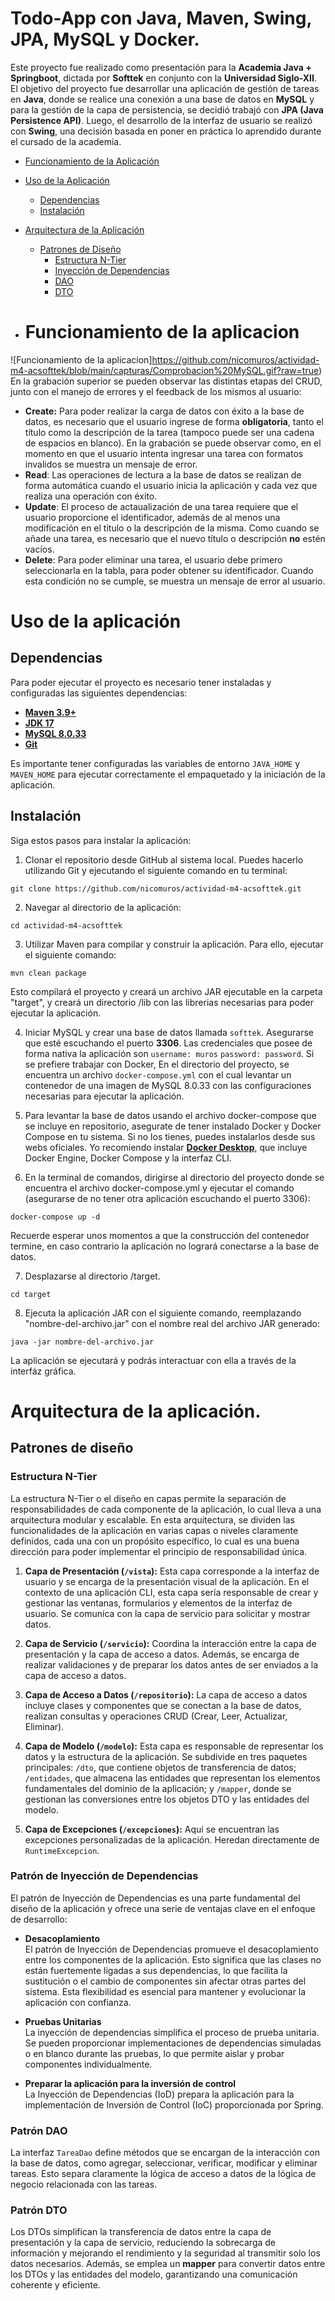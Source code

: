 
# Todo-App con Java, Maven, Swing, JPA, MySQL y Docker.

Este proyecto fue realizado como presentación para la **Academia Java + Springboot**, dictada por **Softtek** en conjunto con la **Universidad Siglo-XII**. El objetivo del proyecto fue desarrollar una aplicación de gestión de tareas en **Java**, donde se realice una conexión a una base de datos en **MySQL** y para la gestión de la capa de persistencia, se decidió trabajó con **JPA (Java Persistence API)**. Luego, el desarrollo de la interfaz de usuario se realizó con **Swing**, una decisión basada en poner en práctica lo aprendido durante el cursado de la academia.

- [Funcionamiento de la Aplicación](#funcionamiento-de-la-aplicacion)
- [Uso de la Aplicación](#uso-de-la-aplicación)
    - [Dependencias](#dependencias)
    - [Instalación](#instalación)
- [Arquitectura de la Aplicación](#arquitectura-de-la-aplicación)
    - [Patrones de Diseño](#patrones-de-diseño)
        - [Estructura N-Tier](#estructura-n-tier)
        - [Inyección de Dependencias](#inyección-de-dependencias)
        - [DAO](#partón-dao)
        - [DTO](#partón-dto)

- # Funcionamiento de la aplicacion
![Funcionamiento de la aplicacion]https://github.com/nicomuros/actividad-m4-acsofttek/blob/main/capturas/Comprobacion%20MySQL.gif?raw=true)  
En la grabación superior se pueden observar las distintas etapas del CRUD, junto con el manejo de errores y el feedback de los mismos al usuario:
* **Create:** Para poder realizar la carga de datos con éxito a la base de datos, es necesario que el usuario ingrese de forma **obligatoria**, tanto el título como la descripción de la tarea (tampoco puede ser una cadena de espacios en blanco). En la grabación se puede observar como, en el momento en que el usuario intenta ingresar una tarea con formatos invalidos se muestra un mensaje de error.
* **Read**: Las operaciones de lectura a la base de datos se realizan de forma automática cuando el usuario inicia la aplicación y cada vez que realiza una operación con éxito.
* **Update**: El proceso de actaualización de una tarea requiere que el usuario proporcione el identificador, además de al menos una modificación en el titulo o la descripción de la misma. Como cuando se añade una tarea, es necesario que el nuevo título o descripción **no** estén vacíos.
* **Delete**: Para poder eliminar una tarea, el usuario debe primero seleccionarla en la tabla, para poder obtener su identificador. Cuando esta condición no se cumple, se muestra un mensaje de error al usuario.

# Uso de la aplicación
## Dependencias
Para poder ejecutar el proyecto es necesario tener instaladas y configuradas las siguientes dependencias:
* **[Maven 3.9+](https://maven.apache.org/download.cgi)**
* **[JDK 17](https://www.oracle.com/java/technologies/javase/jdk17-archive-downloads.html)**
* **[MySQL 8.0.33](https://downloads.mysql.com/archives/installer/)**
* **[Git](https://git-scm.com/downloads)**

Es importante tener configuradas las variables de entorno `JAVA_HOME` y `MAVEN_HOME` para ejecutar correctamente el empaquetado y la iniciación de la aplicación.

## Instalación

Siga estos pasos para instalar la aplicación:

1. Clonar el repositorio desde GitHub al sistema local. Puedes hacerlo utilizando Git y ejecutando el siguiente comando en tu terminal:

`git clone https://github.com/nicomuros/actividad-m4-acsofttek.git`

2. Navegar al directorio de la aplicación:

`cd actividad-m4-acsofttek`

3. Utilizar Maven para compilar y construir la aplicación. Para ello, ejecutar el siguiente comando:

`mvn clean package`

Esto compilará el proyecto y creará un archivo JAR ejecutable en la carpeta "target", y creará un directorio /lib con las librerias necesarias para poder ejecutar la aplicación.

4. Iniciar MySQL y crear una base de datos llamada `softtek`. Asegurarse que esté escuchando el puerto **3306**. Las credenciales que posee de forma nativa la aplicación son `username: muros` `password: password`. Si se prefiere trabajar con Docker, En el directorio del proyecto, se encuentra un archivo `docker-compose.yml` con el cual levantar un contenedor de una imagen de MySQL 8.0.33 con las configuraciones necesarias para ejecutar la aplicación.

5. Para levantar la base de datos usando el archivo docker-compose que se incluye en repositorio, asegurate de tener instalado Docker y Docker Compose en tu sistema. Si no los tienes, puedes instalarlos desde sus webs oficiales. Yo recomiendo instalar **[Docker Desktop](https://www.docker.com/products/docker-desktop/)**, que incluye Docker Engine, Docker Compose y la interfaz CLI.

6. En la terminal de comandos, dirigirse al directorio del proyecto donde se encuentra el archivo docker-compose.yml y ejecutar el comando (asegurarse de no tener otra aplicación escuchando el puerto 3306):

`docker-compose up -d`

Recuerde esperar unos momentos a que la construcción del contenedor termine, en caso contrario la aplicación no logrará conectarse a la base de datos.

7. Desplazarse al directorio /target.

`cd target`

8. Ejecuta la aplicación JAR con el siguiente comando, reemplazando "nombre-del-archivo.jar" con el nombre real del archivo JAR generado:

`java -jar nombre-del-archivo.jar`

La aplicación se ejecutará y podrás interactuar con ella a través de la interfáz gráfica.

# Arquitectura de la aplicación.

## Patrones de diseño

### Estructura N-Tier
La estructura N-Tier o el diseño en capas permite la separación de responsabilidades de cada componente de la aplicación, lo cual lleva a una arquitectura modular y escalable. En esta arquitectura, se dividen las funcionalidades de la aplicación en varias capas o  niveles claramente definidos, cada una con un propósito específico, lo cual es una buena dirección para poder implementar el principio de responsabilidad única.

1. **Capa de Presentación (`/vista`):** Esta capa corresponde a la interfaz de usuario y se encarga de la presentación visual de la aplicación. En el contexto de una aplicación CLI, esta capa sería responsable de crear y gestionar las ventanas, formularios y elementos de la interfaz de usuario. Se comunica con la capa de servicio para solicitar y mostrar datos.

2. **Capa de Servicio (`/servicio`):** Coordina la interacción entre la capa de presentación y la capa de acceso a datos. Además, se encarga de realizar validaciones y de preparar los datos antes de ser enviados a la capa de acceso a datos.

3. **Capa de Acceso a Datos (`/repositorio`):** La capa de acceso a datos incluye clases y componentes que se conectan a la base de datos, realizan consultas y operaciones CRUD (Crear, Leer, Actualizar, Eliminar).

4. **Capa de Modelo (`/modelo`):** Esta capa es responsable de representar los datos y la estructura de la aplicación. Se subdivide en tres paquetes principales: `/dto`, que contiene objetos de transferencia de datos; `/entidades`, que almacena las entidades que representan los elementos fundamentales del dominio de la aplicación; y `/mapper`, donde se gestionan las conversiones entre los objetos DTO y las entidades del modelo.

5. **Capa de Excepciones (`/excepciones`):** Aquí se encuentran las excepciones personalizadas de la aplicación. Heredan directamente de `RuntimeExcepcion`.

### Patrón de Inyección de Dependencias

El patrón de Inyección de Dependencias es una parte fundamental del diseño de la aplicación y ofrece una serie de ventajas clave en el enfoque de desarrollo:

* **Desacoplamiento**  
  El patrón de Inyección de Dependencias promueve el desacoplamiento entre los componentes de la aplicación. Esto significa que las clases no están fuertemente ligadas a sus dependencias, lo que facilita la sustitución o el cambio de componentes sin afectar otras partes del sistema. Esta flexibilidad es esencial para mantener y evolucionar la aplicación con confianza.

* **Pruebas Unitarias**  
  La inyección de dependencias simplifica el proceso de prueba unitaria. Se pueden proporcionar implementaciones de dependencias simuladas o en blanco durante las pruebas, lo que permite aislar y probar componentes individualmente.

* **Preparar la aplicación para la inversión de control**   
  La Inyección de Dependencias (IoD) prepara la aplicación para la implementación de Inversión de Control (IoC) proporcionada por Spring.

### Patrón DAO
La interfaz `TareaDao` define métodos que se encargan de la interacción con la base de datos, como agregar, seleccionar, verificar, modificar y eliminar tareas. Esto separa claramente la lógica de acceso a datos de la lógica de negocio relacionada con las tareas.

### Patrón DTO
Los DTOs simplifican la transferencia de datos entre la capa de presentación y la capa de servicio, reduciendo la sobrecarga de información y mejorando el rendimiento y la seguridad al transmitir solo los datos necesarios. Además, se emplea un **mapper** para convertir datos entre los DTOs y las entidades del modelo, garantizando una comunicación coherente y eficiente.
